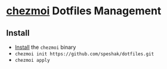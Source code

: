 # [chezmoi](https://www.chezmoi.io/) Dotfiles Management


## Install

* [Install](https://www.chezmoi.io/docs/install/) the `chezmoi` binary
* `chezmoi init https://github.com/speshak/dotfiles.git`
* `chezmoi apply`
